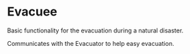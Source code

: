 # Evacuee
Basic functionality for the evacuation during a natural disaster.

Communicates with the Evacuator to help easy evacuation. 
